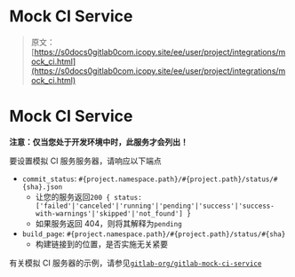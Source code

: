 # Mock CI Service

> 原文：[https://s0docs0gitlab0com.icopy.site/ee/user/project/integrations/mock_ci.html](https://s0docs0gitlab0com.icopy.site/ee/user/project/integrations/mock_ci.html)

# Mock CI Service[](#mock-ci-service "Permalink")

**注意：仅当您处于开发环境中时，此服务才会列出！**

要设置模拟 CI 服务服务器，请响应以下端点

*   `commit_status`: `#{project.namespace.path}/#{project.path}/status/#{sha}.json`
    *   让您的服务返回`200 { status: ['failed'|'canceled'|'running'|'pending'|'success'|'success-with-warnings'|'skipped'|'not_found'] }`
    *   如果服务返回 404，则将其解释为`pending`
*   `build_page`: `#{project.namespace.path}/#{project.path}/status/#{sha}`
    *   构建链接到的位置，是否实施无关紧要

有关模拟 CI 服务器的示例，请参见[`gitlab-org/gitlab-mock-ci-service`](https://gitlab.com/gitlab-org/gitlab-mock-ci-service)